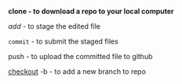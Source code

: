 **clone - to download a repo to your local computer**

*add* - to stage the edited file

`commit` - to submit the staged files

push - to upload the committed file to github

[checkout](#) -b - to add a new branch to repo

